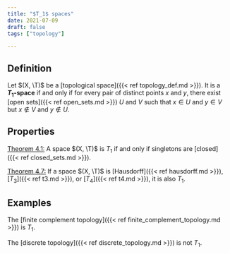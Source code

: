 ```yaml
---
title: "$T_1$ spaces"
date: 2021-07-09
draft: false
tags: ["topology"]

---
```


## Definition
Let $(X, \T)$ be a [topological space]({{< ref topology_def.md >}}). It is a **$T_1$-space** if and only if for every pair of distinct points $x$ and $y$, there exist [open sets]({{< ref open_sets.md >}}) $U$ and $V$ such that $x \in U$ and $y \in V$ but $x \notin V$ and $y \notin U$.

## Properties
[Theorem 4.1:](\work.pdf#page=29) A space $(X, \T)$ is $T_1$ if and only if singletons are [closed]({{< ref closed_sets.md >}}). 

[Theorem 4.7:](\work.pdf#page=31) If a space $(X, \T)$ is [Hausdorff]({{< ref hausdorff.md >}}), [$T_3$]({{< ref t3.md >}}), or [$T_4$]({{< ref t4.md >}}), it is also $T_1$.

## Examples
The [finite complement topology]({{< ref finite_complement_topology.md >}}) is $T_1$.

The [discrete topology]({{< ref discrete_topology.md >}}) is not $T_1$.
